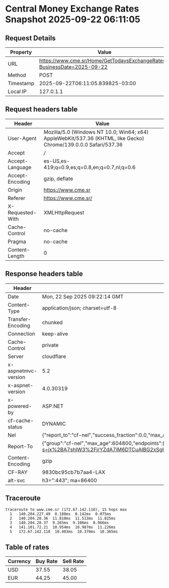 # Central Money Exchange Rates Snapshot 2025-09-22 06:11:05
## Request Details

| Property | Value |
|----------|-------|
| URL | https://www.cme.sr/Home/GetTodaysExchangeRates/?BusinessDate=2025-09-22 |
| Method | POST |
| Timestamp | 2025-09-22T06:11:05.839825-03:00 |
| Local IP | 127.0.1.1 |
    
## Request headers table

| Header | Value |
|--------|-------|
| User-Agent | Mozilla/5.0 (Windows NT 10.0; Win64; x64) AppleWebKit/537.36 (KHTML, like Gecko) Chrome/139.0.0.0 Safari/537.36 |
| Accept | */* |
| Accept-Language | es-US,es-419;q=0.9,es;q=0.8,en;q=0.7,nl;q=0.6 |
| Accept-Encoding | gzip, deflate |
| Origin | https://www.cme.sr |
| Referer | https://www.cme.sr/ |
| X-Requested-With | XMLHttpRequest |
| Cache-Control | no-cache |
| Pragma | no-cache |
| Content-Length | 0 |

    
## Response headers table
| Header | Value |
|--------|-------|
| Date | Mon, 22 Sep 2025 09:22:14 GMT |
| Content-Type | application/json; charset=utf-8 |
| Transfer-Encoding | chunked |
| Connection | keep-alive |
| Cache-Control | private |
| Server | cloudflare |
| x-aspnetmvc-version | 5.2 |
| x-aspnet-version | 4.0.30319 |
| x-powered-by | ASP.NET |
| cf-cache-status | DYNAMIC |
| Nel | {"report_to":"cf-nel","success_fraction":0.0,"max_age":604800} |
| Report-To | {"group":"cf-nel","max_age":604800,"endpoints":[{"url":"https://a.nel.cloudflare.com/report/v4?s=jx%2BA7shlW3%2FjrYZdA7iM6DTCuAIBG2xSgIDM4gk6F2VRZwCgm6FbpFkM4oF88kuFqZThimRDLS460iHn16y1SDPK5mMZN0hONhQ%3D"}]} |
| Content-Encoding | gzip |
| CF-RAY | 9830bc95cb7b7aa4-LAX |
| alt-svc | h3=":443"; ma=86400 |

## Traceroute 

```
traceroute to www.cme.sr (172.67.142.118), 15 hops max
  1   140.204.227.49  0.188ms  0.142ms  0.075ms 
  2   140.204.28.36  11.818ms  11.513ms  11.825ms 
  3   140.204.28.37  9.265ms  9.106ms  8.966ms 
  4   141.101.72.21  10.954ms  10.987ms  11.226ms 
  5   172.67.142.118  10.403ms  10.376ms  10.365ms 

```


## Table of rates

| Currency | Buy Rate | Sell Rate |
|----------|----------|-----------|
| USD | 37.55 | 38.05 |
| EUR | 44.25 | 45.00 |
